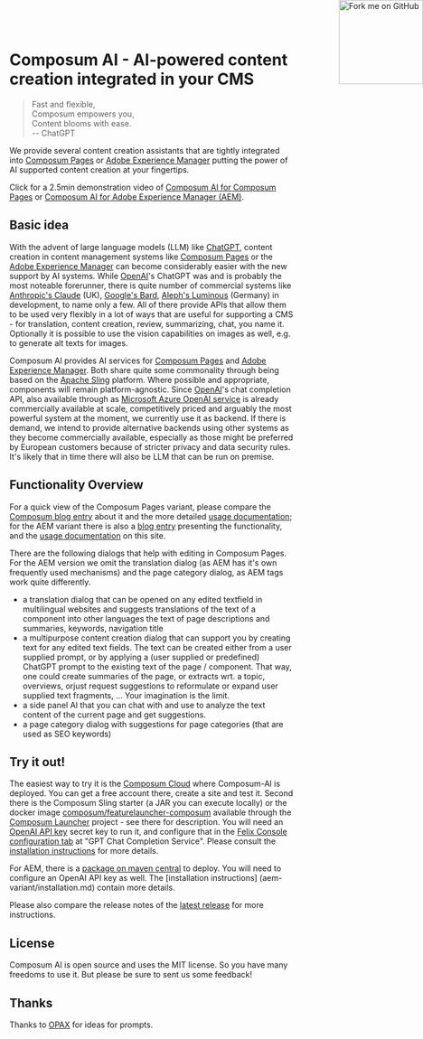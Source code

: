 <!-- https://github.blog/2008-12-19-github-ribbons/ -->
<a href="https://github.com/ist-dresden/composum-AI" style="position: absolute; top: 0px; right: 0px;">
  <img decoding="async" width="149" height="149" src="https://github.blog/wp-content/uploads/2008/12/forkme_right_gray_6d6d6d.png?resize=149%2C149" class="attachment-full size-full" alt="Fork me on GitHub" loading="lazy" data-recalc-dims="1"></img>
</a>

# Composum AI - AI-powered content creation integrated in your CMS

> Fast and flexible, \
> Composum empowers you, \
> Content blooms with ease. \
> -- ChatGPT

We provide several content creation assistants that are tightly integrated into
[Composum Pages](https://www.composum.com/) or
[Adobe Experience Manager](https://business.adobe.com/products/experience-manager/adobe-experience-manager.html)
putting the power of AI supported content creation at your fingertips.

Click for a 2.5min demonstration video of
[Composum AI for Composum Pages](image/ai/video/QuickDemo.mp4) or
[Composum AI for Adobe Experience Manager (AEM)](image/ai/video/ComposumAIforAEMQuickDemo.mp4).

## Basic idea

With the advent of large language models (LLM) like [ChatGPT](https://openai.com/blog/chatgpt),
content creation in content management systems like [Composum Pages](https://www.composum.com/home.html) or the
[Adobe Experience Manager](https://business.adobe.com/products/experience-manager/adobe-experience-manager.html)
can become considerably easier with the new support by AI systems.
While [OpenAI](https://openai.com/)'s ChatGPT was and is probably the most noteable forerunner,
there is quite number of commercial systems like
[Anthropic's Claude](https://www.anthropic.com/index/introducing-claude) (UK),
[Google's Bard](https://bard.google.com/),
[Aleph's Luminous](https://www.aleph-alpha.com/luminous) (Germany) in development, to name only a few.
All of there provide APIs that allow
them to be used very flexibly in a lot of ways that are useful for supporting a CMS - for translation, content
creation, review, summarizing, chat, you name it. Optionally it is possible to use the vision capabilities
on images as well, e.g. to generate alt texts for images.

Composum AI provides AI services for [Composum Pages](https://www.composum.com/home.html) and
[Adobe Experience Manager](https://business.adobe.com/products/experience-manager/adobe-experience-manager.html). Both
share quite some commonality through being based on the
[Apache Sling](https://sling.apache.org/) platform.
Where possible and appropriate, components will remain platform-agnostic.
Since [OpenAI](https://openai.com/)'s chat completion API, also available through as
[Microsoft Azure OpenAI service](https://azure.microsoft.com/en-us/products/cognitive-services/openai-service/)
is already commercially available at scale, competitively priced and arguably the most powerful system at the moment,
we currently use it as backend. If there is demand, we intend to provide alternative backends using other systems
as they become commercially available,
especially as those might be preferred by European customers because of stricter privacy and
data security rules. It's likely that in time there will also be LLM that can be run on premise.

## Functionality Overview

For a quick view of the Composum Pages variant, please compare the
[Composum blog entry](https://www.composum.com/home/blog/pages/composumAI.html) about it and the more detailed
[usage documentation](composum-variant/usage.md); for the AEM variant there is also a
[blog entry](https://www.composum.com/home/blog/AEM/composumAI-AEM.html)
presenting the functionality, and the [usage documentation](aem-variant/usage.md) on this site.

There are the following dialogs that help with editing in Composum Pages. For the AEM version we omit the translation
dialog (as AEM has it's own frequently used mechanisms) and the page
category dialog, as AEM tags work quite differently.

- a translation dialog that can be opened on any edited textfield in multilingual websites and suggests translations
  of the text of a component into other languages the text of page descriptions and summaries, keywords, navigation
  title
- a multipurpose content creation dialog that can support you by creating text for any edited text fields. The text
  can be created either from a user supplied prompt, or by applying a (user supplied or predefined) ChatGPT prompt
  to the existing text of the page / component. That way, one could create summaries of the page, or extracts wrt. a
  topic, overviews, orjust request suggestions to reformulate or expand user supplied text fragments, ... Your
  imagination is the limit.
- a side panel AI that you can chat with and use to analyze the text content of the current page and get suggestions.
- a page category dialog with suggestions for page categories (that are used as SEO keywords)

## Try it out!

The easiest way to try it is the [Composum Cloud](https://cloud.composum.com) where Composum-AI is deployed. You can
get a free account there, create a site and test it.
Second there is the Composum Sling starter (a JAR you can execute locally) or the docker image
[composum/featurelauncher-composum](https://hub.docker.com/r/composum/featurelauncher-composum)
available through the
[Composum Launcher](https://github.com/ist-dresden/composum-launch) project - see there for description.
You will need an [OpenAI API key](https://platform.openai.com/account/api-keys) secret key to run it, and configure
that in the [Felix Console configuration tab](http://localhost:8080/system/console/configMgr) at "GPT Chat
Completion Service". Please consult the [installation instructions](composum-variant/installation.md) for more details.

For AEM, there is a
[package on maven central](https://central.sonatype.com/artifact/com.composum.ai.aem/composum-ai.all) to deploy. You
will need to configure an OpenAI API key as well. The [installation instructions]
(aem-variant/installation.md) contain more details.

Please also compare the release notes of the
[latest release](https://github.com/ist-dresden/composum-AI/releases/) for more instructions.

## License

Composum AI is open source and uses the MIT license. So you have many freedoms to use it. But please be sure to sent us
some feedback!

## Thanks

Thanks to [OPAX](https://github.com/jaketracey/opax) for ideas for prompts.
